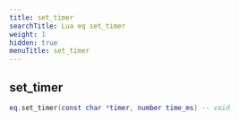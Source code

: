 ```yaml
---
title: set_timer
searchTitle: Lua eq set_timer
weight: 1
hidden: true
menuTitle: set_timer
---
```

## set_timer
```lua
eq.set_timer(const char *timer, number time_ms) -- void
```